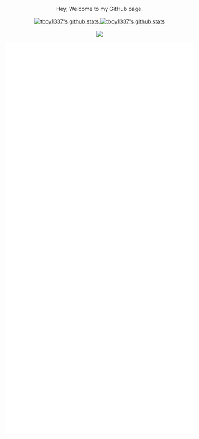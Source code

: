 <p align="center">
 Hey, Welcome to my GitHub page.
</p>

<p align="center">
  <a href="https://github.com/tboy1337" target="_blank">
    <img align="center" src="https://github-readme-stats.vercel.app/api?username=tboy1337&show_icons=true&theme=cobalt" alt="tboy1337's github stats" />
  </a>
  <a href="https://github.com/tboy1337" target="_blank">
    <img align="center" src="https://github-readme-stats.vercel.app/api/top-langs/?username=tboy1337&hide=html,css,Jupyter+Notebook,ruby,cmake,nsis,shell,procfile&theme=calm&langs_count=6&layout=compact" alt="tboy1337's github stats" />
  </a>
<p>

<p align="center">
  <img align="center" src="https://github-profile-trophy.vercel.app/?username=tboy1337&theme=onedark" />
</p>

<p align="center">
  <img align="center" src="https://raw.githubusercontent.com/tboy1337/tboy1337/main/github-metrics.svg" />
</p>
